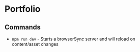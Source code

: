 # Portfolio

## Commands

* `npm run dev` - Starts a browserSync server and will reload on content/asset changes